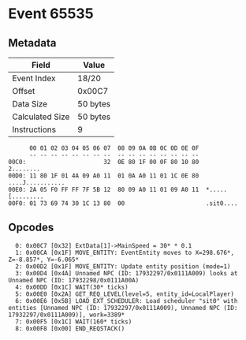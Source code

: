 # Event 65535

## Metadata

| Field           | Value    |
|-----------------|----------|
| Event Index     | 18/20    |
| Offset          | 0x00C7   |
| Data Size       | 50 bytes |
| Calculated Size | 50 bytes |
| Instructions    | 9        |

```
      00 01 02 03 04 05 06 07  08 09 0A 0B 0C 0D 0E 0F
      -- -- -- -- -- -- -- --  -- -- -- -- -- -- -- --
00C0:                      32  0E 80 1F 00 0F 80 10 80         2........
00D0: 11 80 1F 01 4A 09 A0 11  01 0A A0 11 01 1C 0E 80  ....J...........
00E0: 2A 05 F0 FF FF 7F 5B 12  80 09 A0 11 01 09 A0 11  *.....[.........
00F0: 01 73 69 74 30 1C 13 80  00                       .sit0....       
```

## Opcodes

```
  0: 0x00C7 [0x32] ExtData[1]->MainSpeed = 30* * 0.1
  1: 0x00CA [0x1F] MOVE_ENTITY: EventEntity moves to X=298.676*, Z=-8.857*, Y=-6.065*
  2: 0x00D2 [0x1F] MOVE_ENTITY: Update entity position (mode=1)
  3: 0x00D4 [0x4A] Unnamed NPC (ID: 17932297/0x0111A009) looks at Unnamed NPC (ID: 17932298/0x0111A00A)
  4: 0x00DD [0x1C] WAIT(30* ticks)
  5: 0x00E0 [0x2A] GET_REQ_LEVEL(level=5, entity_id=LocalPlayer)
  6: 0x00E6 [0x5B] LOAD_EXT_SCHEDULER: Load scheduler "sit0" with entities [Unnamed NPC (ID: 17932297/0x0111A009), Unnamed NPC (ID: 17932297/0x0111A009)], work=3389*
  7: 0x00F5 [0x1C] WAIT(160* ticks)
  8: 0x00F8 [0x00] END_REQSTACK()
```
